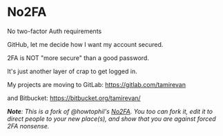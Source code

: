 # No2FA
No two-factor Auth requirements

GitHub, let me decide how I want my account secured. 

2FA is NOT "more secure" than a good password.

It's just another layer of crap to get logged in.

My projects are moving to GitLab: https://gitlab.com/tamirevan

and Bitbucket: https://bitbucket.org/tamirevan/

***Note**: This is a fork of @howtophil's [No2FA](https://github.com/howtophil/No2FA).
You too can fork it, edit it to direct people to your new place(s), and show
that you are against forced 2FA nonsense.*
